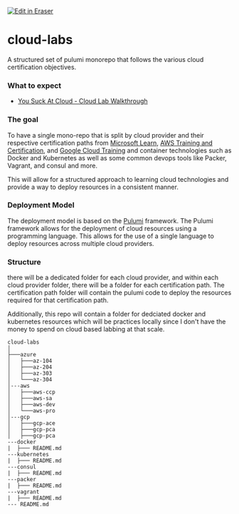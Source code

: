 <p><a target="_blank" href="https://app.eraser.io/workspace/Jt4ryPtCJLP1kbZjJHs4" id="edit-in-eraser-github-link"><img alt="Edit in Eraser" src="https://firebasestorage.googleapis.com/v0/b/second-petal-295822.appspot.com/o/images%2Fgithub%2FOpen%20in%20Eraser.svg?alt=media&amp;token=968381c8-a7e7-472a-8ed6-4a6626da5501"></a></p>

# cloud-labs
A structured set of pulumi monorepo that follows the various cloud certification objectives.

### What to expect
- [﻿You Suck At Cloud - Cloud Lab Walkthrough](https://www.youtube.com/watch?v=sI29xu_A1BA) 
### The goal
To have a single mono-repo that is split by cloud provider and their respective certification paths from [﻿Microsoft Learn](https://learn.microsoft.com/en-us/training/), [﻿AWS Training and Certification](https://aws.amazon.com/training/), and [﻿Google Cloud Training](https://cloud.google.com/training) and container technologies such as Docker and Kubernetes as well as some common devops tools like Packer, Vagrant, and consul and more.

This will allow for a structured approach to learning cloud technologies and provide a way to deploy resources in a consistent manner.

### Deployment Model
The deployment model is based on the [﻿Pulumi](https://www.pulumi.com/) framework. The Pulumi framework allows for the deployment of cloud resources using a programming language. This allows for the use of a single language to deploy resources across multiple cloud providers.

### Structure
there will be a dedicated folder for each cloud provider, and within each cloud provider folder, there will be a folder for each certification path. The certification path folder will contain the pulumi code to deploy the resources required for that certification path.

Additionally, this repo will contain a folder for dedciated docker and kubernetes resources which will be practices locally since I don't have the money to spend on cloud based labbing at that scale.

```
cloud-labs
│
├───azure
│   ├───az-104
│   ├───az-204
│   ├───az-303
│   └───az-304
│---aws
│   ├───aws-ccp
│   ├───aws-sa
│   ├───aws-dev
│   └───aws-pro
│---gcp
│   ├───gcp-ace
│   ├───gcp-pca
│   ├───gcp-pca
---docker
|  ├─── README.md
---kubernetes
|  ├─── README.md
---consul
|  ├─── README.md
---packer
|  ├─── README.md
---vagrant
|  ├─── README.md
--- README.md
```




<!--- Eraser file: https://app.eraser.io/workspace/Jt4ryPtCJLP1kbZjJHs4 --->